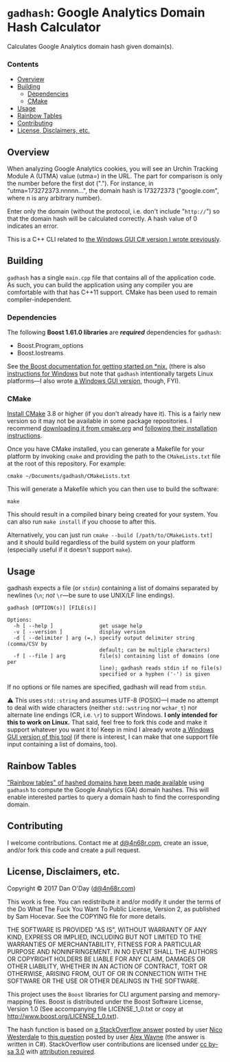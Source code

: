 # `gadhash`: Google Analytics Domain Hash Calculator

Calculates Google Analytics domain hash given domain(s).

### Contents

 - [Overview](#overview)
 - [Building](#building)
   - [Dependencies](#dependencies)
   - [CMake](#cmake)
 - [Usage](#usage)
 - [Rainbow Tables](#rainbow-tables)
 - [Contributing](#contributing)
 - [License, Disclaimers, etc.](#license-disclaimers-etc)

## Overview

When analyzing Google Analytics cookies, you will see an Urchin Tracking Module A (UTMA) value (utma=) in the URL. The part for comparison is only the number before the first dot ("."). For instance, in "utma=173272373.nnnnn...", the domain hash is 173272373 ("google.com", where n is any arbitrary number).

Enter only the domain (without the protocol, i.e. don't include "`http://`") so that the domain hash will be calculated correctly. A hash value of 0 indicates an error.

This is a C++ CLI related to [the Windows GUI C# version I wrote previously](https://github.com/danzek/google-analytics-domain-hash-calculator).

## Building

`gadhash` has a single `main.cpp` file that contains all of the application code. As such, you can build the application using any compiler you are comfortable with that has C++11 support. CMake has been used to remain compiler-independent.

### Dependencies

The following **Boost 1.61.0 libraries** are ***required*** dependencies for `gadhash`:

 - Boost.Program_options
 - Boost.Iostreams

 See [the Boost documentation for getting started on *nix.](http://www.boost.org/doc/libs/1_61_0/more/getting_started/unix-variants.html) (there is also [instructions for Windows](http://www.boost.org/doc/libs/1_61_0/more/getting_started/windows.html) but note that `gadhash` intentionally targets Linux platforms&mdash;I also wrote [a Windows GUI version](https://github.com/danzek/google-analytics-domain-hash-calculator), though, FYI).

### CMake

[Install CMake](https://cmake.org/install/) 3.8 or higher (if you don't already have it). This is a fairly new version so it may not be available in some package repositories. I recommend [downloading it from cmake.org](http://cmake.org/download/) and [following their installation instructions](https://cmake.org/install/).

Once you have CMake installed, you can generate a Makefile for your platform by invoking `cmake` and providing the path to the `CMakeLists.txt` file at the root of this repository. For example:

    cmake ~/Documents/gadhash/CMakeLists.txt

This will generate a Makefile which you can then use to build the software:

    make

This should result in a compiled binary being created for your system. You can also run `make install` if you choose to after this.

Alternatively, you can just run `cmake --build [/path/to/CMakeLists.txt]` and it should build regardless of the build system on your platform (especially useful if it doesn't support `make`).

## Usage

gadhash expects a file (or `stdin`) containing a list of domains separated by newlines (`\n`; *not* `\r`&mdash;be sure to use UNIX/LF line endings).

    gadhash [OPTION(s)] [FILE(s)]

    Options:
      -h [ --help ]               get usage help
      -v [ --version ]            display version
      -d [ --delimiter ] arg (=,) specify output delimiter string (comma/CSV by
                                  default; can be multiple characters)
      -f [ --file ] arg           file(s) containing list of domains (one per
                                  line); gadhash reads stdin if no file(s)
                                  specified or a hyphen ('-') is given

If no options or file names are specified, gadhash will read from `stdin`.

:warning: This uses `std::string` and assumes UTF-8 (POSIX)&mdash;I made no attempt to deal with wide characters (neither `std::wstring` nor `wchar_t`) nor alternate line endings (CR, i.e. `\r`) to support Windows. **I only intended for this to work on Linux.** That said, feel free to fork this code and make it support whatever you want it to! Keep in mind I already wrote [a Windows GUI version of this tool](https://github.com/danzek/google-analytics-domain-hash-calculator) (if there is interest, I can make that one support file input containing a list of domains, too).

## Rainbow Tables

["Rainbow tables" of hashed domains have been made available](https://github.com/danzek/gadhash/tree/master/rainbowtbl) using `gadhash` to compute the Google Analytics (GA) domain hashes. This will enable interested parties to query a domain hash to find the corresponding domain.

## Contributing

I welcome contributions. Contact me at d@4n68r.com, create an issue, and/or fork this code and create a pull request.

## License, Disclaimers, etc.

Copyright &copy; 2017 Dan O'Day (d@4n68r.com)

This work is free. You can redistribute it and/or modify it under the terms of the Do What The Fuck You Want To Public License, Version 2, as published by Sam Hocevar. See the COPYING file for more details.

THE SOFTWARE IS PROVIDED "AS IS", WITHOUT WARRANTY OF ANY KIND, EXPRESS OR IMPLIED, INCLUDING BUT NOT LIMITED TO THE WARRANTIES OF MERCHANTABILITY, FITNESS FOR A PARTICULAR PURPOSE AND NONINFRINGEMENT. IN NO EVENT SHALL THE AUTHORS OR COPYRIGHT HOLDERS BE LIABLE FOR ANY CLAIM, DAMAGES OR OTHER LIABILITY, WHETHER IN AN ACTION OF CONTRACT, TORT OR OTHERWISE, ARISING FROM, OUT OF OR IN CONNECTION WITH THE SOFTWARE OR THE USE OR OTHER DEALINGS IN THE SOFTWARE.

This project uses the `Boost` libraries for CLI argument parsing and memory-mapping files. Boost is distributed under the Boost Software License, Version 1.0 (See accompanying file LICENSE_1_0.txt or copy at http://www.boost.org/LICENSE_1_0.txt).

The hash function is based on [a StackOverflow answer](https://stackoverflow.com/a/16243868/) posted by user [Nico Westerdale](https://stackoverflow.com/users/768732/nico-westerdale) to [this question](https://stackoverflow.com/q/4821627/) posted by user [Alex Wayne](https://stackoverflow.com/users/62076/alex-wayne) (the answer is written in C#). StackOverflow user contributions are licensed under [cc by-sa 3.0](https://creativecommons.org/licenses/by-sa/3.0/) with [attribution required](https://stackoverflow.blog/2009/06/25/attribution-required/).
